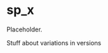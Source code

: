 # sp_x

Placeholder.

<VersionInfo dink="1.08" freedink="1.09" dinkhd="all">Stuff about variations in versions</VersionInfo>
